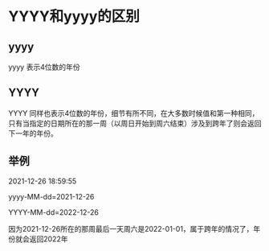 # YYYY和yyyy的区别

## yyyy

yyyy 表示4位数的年份

## YYYY

YYYY 同样也表示4位数的年份，细节有所不同，在大多数时候值和第一种相同，只有当指定的日期所在的那一周（以周日开始到周六结束）涉及到跨年了则会返回下一年的年份。



## 举例

2021-12-26 18:59:55 

yyyy-MM-dd=2021-12-26

YYYY-MM-dd=2022-12-26

因为2021-12-26所在的那周最后一天周六是2022-01-01，属于跨年的情况了，年份就会返回2022年

